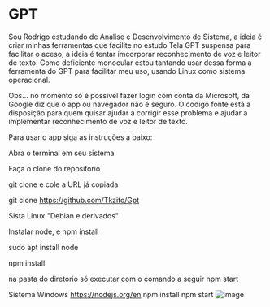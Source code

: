 # GPT
Sou Rodrigo estudando de Analise e Desenvolvimento de Sistema, a ideia é criar minhas ferramentas que facilite no estudo
Tela GPT suspensa para facilitar o aceso, a ideia é tentar imcorporar reconhecimento de voz e leitor de texto.
Como deficiente monocular estou tantando usar dessa forma a ferramenta do GPT para facilitar meu uso, usando Linux como sistema operacional.

Obs... no momento só é possivel fazer login com conta da Microsoft, da Google diz que o app ou navegador não é seguro.
O codigo fonte está a disposição para quem quisar ajudar a corrigir esse problema e ajudar a implementar reconhecimento de voz e leitor de texto.

Para usar o app siga as instruções a baixo:

Abra o terminal em seu sistema

Faça o clone do repositorio

git clone e cole a URL já copiada

git clone https://github.com/Tkzito/Gpt

Sista Linux "Debian e derivados"

Instalar node, e npm install

sudo apt install node

npm install

na pasta do diretorio só executar com o comando a seguir
npm start

Sistema Windows
https://nodejs.org/en
npm install
npm start
![image](https://github.com/Tkzito/Gpt/assets/132417957/e73b7598-6ccf-4293-bf77-46ce4666f9fb)
